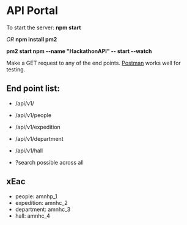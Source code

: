 # API Portal

To start the server: **npm start**

*OR*
**npm install pm2**

**pm2 start npm --name "HackathonAPI" -- start --watch**

Make a GET request to any of the end points.
[Postman](https://www.getpostman.com/) works well for testing.

## End point list:
- /api/v1/

- /api/v1/people
- /api/v1/expedition
- /api/v1/department
- /api/v1/hall

- ?search possible across all

## xEac

- people: amnhp_1
- expedition: amnhc_2
- department: amnhc_3
- hall: amnhc_4
